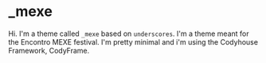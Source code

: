 

_mexe
===

Hi. I'm a theme called `_mexe` based on `underscores`. I'm a theme meant for the Encontro MEXE festival.
I'm pretty minimal and i'm using the Codyhouse Framework, CodyFrame.
